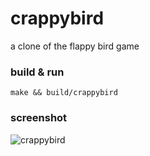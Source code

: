 # crappybird

a clone of the flappy bird game


### build & run

`make && build/crappybird`


### screenshot
![crappybird](assets/crappybird.gif)
